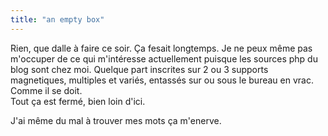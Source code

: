 ```yaml
---
title: "an empty box"
---
```


Rien, que dalle à faire ce soir. Ça fesait longtemps. Je ne peux même pas
m'occuper de ce qui m'intéresse actuellement puisque les sources php du blog
sont chez moi. Quelque part inscrites sur 2 ou 3 supports magnetiques,
multiples et variés, entassés sur ou sous le bureau en vrac. Comme il se doit.  
Tout ça est fermé, bien loin d'ici.

J'ai même du mal à trouver mes mots ça m'enerve.


